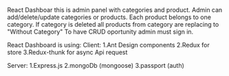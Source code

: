 React Dashboar this is admin panel with categories and product.
Admin can add/delete/update categories or products.
Each product belongs to one category. If category is deleted all products from category are replacing to "Without Category"
To have CRUD oportunity admin must sign in.

React Dashboard is using:
Client:
1.Ant Design components
2.Redux for store
3.Redux-thunk for async Api request

Server:
1.Express.js
2.mongoDb (mongoose)
3.passport (auth)




